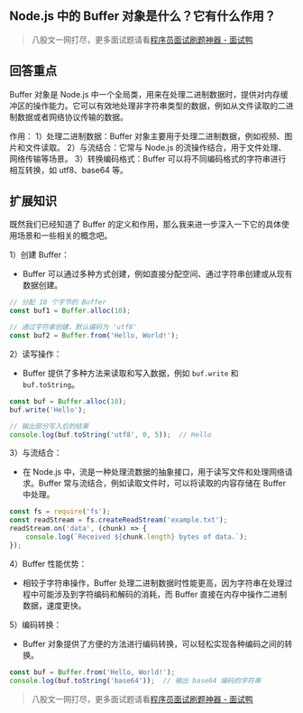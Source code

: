 ## Node.js 中的 Buffer 对象是什么？它有什么作用？
> 八股文一网打尽，更多面试题请看[程序员面试刷题神器 - 面试鸭](https://www.mianshiya.com/)

## 回答重点
Buffer 对象是 Node.js 中一个全局类，用来在处理二进制数据时，提供对内存缓冲区的操作能力。它可以有效地处理非字符串类型的数据，例如从文件读取的二进制数据或者网络协议传输的数据。

作用：
1）处理二进制数据：Buffer 对象主要用于处理二进制数据，例如视频、图片和文件读取。
2）与流结合：它常与 Node.js 的流操作结合，用于文件处理、网络传输等场景。
3）转换编码格式：Buffer 可以将不同编码格式的字符串进行相互转换，如 utf8、base64 等。

## 扩展知识
既然我们已经知道了 Buffer 的定义和作用，那么我来进一步深入一下它的具体使用场景和一些相关的概念吧。

1）创建 Buffer：
   - Buffer 可以通过多种方式创建，例如直接分配空间、通过字符串创建或从现有数据创建。
   ```javascript
   // 分配 10 个字节的 Buffer
   const buf1 = Buffer.alloc(10);

   // 通过字符串创建，默认编码为 'utf8'
   const buf2 = Buffer.from('Hello, World!');
   ```

2）读写操作：
   - Buffer 提供了多种方法来读取和写入数据，例如 `buf.write` 和 `buf.toString`。
   ```javascript
   const buf = Buffer.alloc(10);
   buf.write('Hello');

   // 输出部分写入后的结果
   console.log(buf.toString('utf8', 0, 5));  // Hello
   ```

3）与流结合：
   - 在 Node.js 中，流是一种处理流数据的抽象接口，用于读写文件和处理网络请求。Buffer 常与流结合，例如读取文件时，可以将读取的内容存储在 Buffer 中处理。
   ```javascript
   const fs = require('fs');
   const readStream = fs.createReadStream('example.txt');
   readStream.on('data', (chunk) => {
       console.log(`Received ${chunk.length} bytes of data.`);
   });
   ```

4）Buffer 性能优势：
   - 相较于字符串操作，Buffer 处理二进制数据时性能更高，因为字符串在处理过程中可能涉及到字符编码和解码的消耗，而 Buffer 直接在内存中操作二进制数据，速度更快。

5）编码转换：
   - Buffer 对象提供了方便的方法进行编码转换，可以轻松实现各种编码之间的转换。
   ```javascript
   const buf = Buffer.from('Hello, World!');
   console.log(buf.toString('base64'));  // 输出 base64 编码的字符串
   ```



> 八股文一网打尽，更多面试题请看[程序员面试刷题神器 - 面试鸭](https://www.mianshiya.com/)